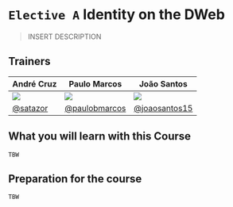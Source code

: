 # `Elective A` Identity on the DWeb

> INSERT DESCRIPTION

## Trainers

| **André Cruz**                                        	| **Paulo Marcos**                                       	| **João Santos**                                        	|
|-------------------------------------------------------	|--------------------------------------------------------	|--------------------------------------------------------	|
| ![](https://avatars2.githubusercontent.com/u/1017236) 	| ![](https://avatars2.githubusercontent.com/u/11398440) 	| ![](https://avatars1.githubusercontent.com/u/10178757) 	|
| [@satazor](https://github.com/satazor/)               	| [@paulobmarcos](https://github.com/paulobmarcos)       	| [@joaosantos15](https://github.com/joaosantos15)       	|

## What you will learn with this Course

`TBW`

## Preparation for the course

`TBW`
